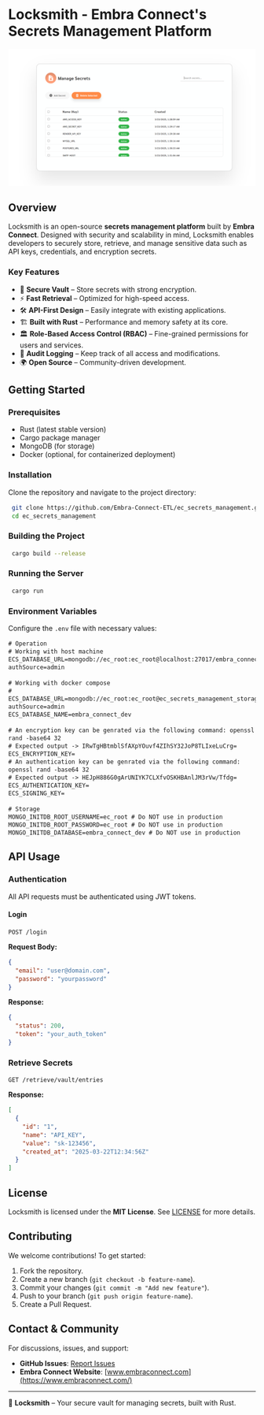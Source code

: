 # Locksmith - Embra Connect's Secrets Management Platform

![Locksmith by Embra Connect](https://github.com/Embra-Connect-ETL/ec_secrets_management/blob/master/previews/ecs_console.png?raw=true)

## Overview

Locksmith is an open-source **secrets management platform** built by **Embra Connect**. Designed with security and scalability in mind, Locksmith enables developers to securely store, retrieve, and manage sensitive data such as API keys, credentials, and encryption secrets.

### **Key Features**

-   🔐 **Secure Vault** – Store secrets with strong encryption.
-   ⚡ **Fast Retrieval** – Optimized for high-speed access.
-   🛠 **API-First Design** – Easily integrate with existing applications.
-   🏗 **Built with Rust** – Performance and memory safety at its core.
-   🏛 **Role-Based Access Control (RBAC)** – Fine-grained permissions for users and services.
-   🔄 **Audit Logging** – Keep track of all access and modifications.
-   🌍 **Open Source** – Community-driven development.

## Getting Started

### **Prerequisites**

-   Rust (latest stable version)
-   Cargo package manager
-   MongoDB (for storage)
-   Docker (optional, for containerized deployment)

### **Installation**

Clone the repository and navigate to the project directory:

```sh
 git clone https://github.com/Embra-Connect-ETL/ec_secrets_management.git
 cd ec_secrets_management
```

### **Building the Project**

```sh
 cargo build --release
```

### **Running the Server**

```sh
 cargo run
```

### **Environment Variables**

Configure the `.env` file with necessary values:

```env
# Operation
# Working with host machine
ECS_DATABASE_URL=mongodb://ec_root:ec_root@localhost:27017/embra_connect_dev?authSource=admin

# Working with docker compose
# ECS_DATABASE_URL=mongodb://ec_root:ec_root@ec_secrets_management_storage:27017/embra_connect_dev?authSource=admin
ECS_DATABASE_NAME=embra_connect_dev

# An encryption key can be genrated via the following command: openssl rand -base64 32
# Expected output -> IRwTgHBtmblSfAXpYOuvf4ZIhSY32JoP8TLIxeLuCrg=
ECS_ENCRYPTION_KEY=
# An authentication key can be genrated via the following command: openssl rand -base64 32
# Expected output -> HEJpH886G0gArUNIYK7CLXfvOSKHBAnlJM3rVw/Tfdg=
ECS_AUTHENTICATION_KEY=
ECS_SIGNING_KEY=

# Storage
MONGO_INITDB_ROOT_USERNAME=ec_root # Do NOT use in production
MONGO_INITDB_ROOT_PASSWORD=ec_root # Do NOT use in production
MONGO_INITDB_DATABASE=embra_connect_dev # Do NOT use in production
```

## API Usage

### **Authentication**

All API requests must be authenticated using JWT tokens.

#### **Login**

```http
POST /login
```

**Request Body:**

```json
{
  "email": "user@domain.com",
  "password": "yourpassword"
}
```

**Response:**

```json
{
  "status": 200,
  "token": "your_auth_token"
}
```

### **Retrieve Secrets**

```http
GET /retrieve/vault/entries
```

**Response:**

```json
[
  {
    "id": "1",
    "name": "API_KEY",
    "value": "sk-123456",
    "created_at": "2025-03-22T12:34:56Z"
  }
]
```

## License

Locksmith is licensed under the **MIT License**. See [LICENSE](https://chatgpt.com/c/LICENSE) for more details.

## Contributing

We welcome contributions! To get started:

1.  Fork the repository.
2.  Create a new branch (`git checkout -b feature-name`).
3.  Commit your changes (`git commit -m "Add new feature"`).
4.  Push to your branch (`git push origin feature-name`).
5.  Create a Pull Request.

## Contact & Community

For discussions, issues, and support:

-   **GitHub Issues**: [Report Issues](https://github.com/Embra-Connect-ETL/ec_secrets_management/issues)
-   **Embra Connect Website**: [www.embraconnect.com](https://www.embraconnect.com/)

----------

🔑 **Locksmith** – Your secure vault for managing secrets, built with Rust.